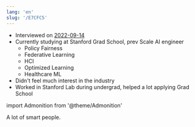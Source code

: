 ```yaml
---
lang: 'en'
slug: '/E7CFC5'
---
```


- Interviewed on [2022-09-14](./../.././docs/journals/2022-09-14.md)
- Currently studying at Stanford Grad School, prev Scale AI engineer
  - Policy Fairness
  - Federative Learning
  - HCI
  - Optimized Learning
  - Healthcare ML
- Didn't feel much interest in the industry
- Worked in Stanford Lab during undergrad, helped a lot applying Grad School

import Admonition from '@theme/Admonition'

<Admonition type="info" title="I love my job because..." icon="💙">
A lot of smart people.
</Admonition>

<head>
  <html lang="en-US"/>
</head>
